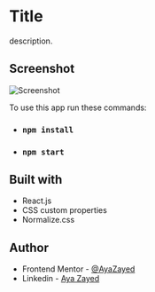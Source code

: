 # Title

description.

## Screenshot

![Screenshot]()

To use this app run these commands:

- ### `npm install`
- ### `npm start`

## Built with

- React.js
- CSS custom properties
- Normalize.css

## Author

- Frontend Mentor - [@AyaZayed](https://www.frontendmentor.io/profile/AyaZayed)
- Linkedin - [Aya Zayed](https://www.linkedin.com/in/aya-zayed-2000/)
